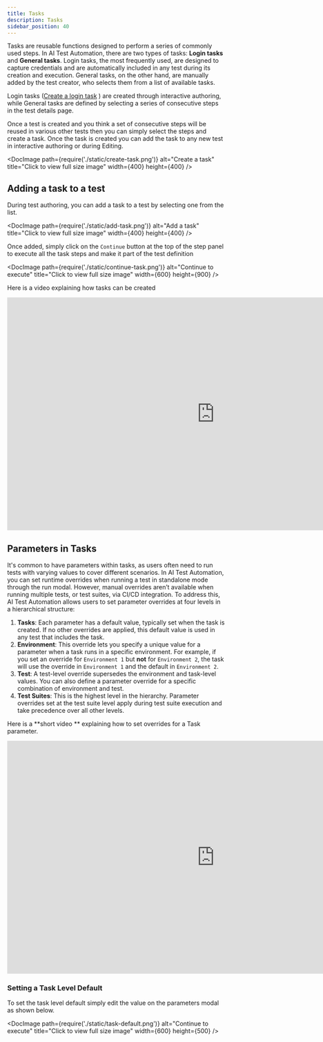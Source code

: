```yaml
---
title: Tasks
description: Tasks
sidebar_position: 40
---
```

Tasks are reusable functions designed to perform a series of commonly used steps. In AI Test Automation, there are two types of tasks: **Login tasks** and **General tasks**. Login tasks, the most frequently used, are designed to capture credentials and are automatically included in any test during its creation and execution. General tasks, on the other hand, are manually added by the test creator, who selects them from a list of available tasks.

Login tasks ([Create a login task](<./../../get-started/quickstart.md#create-a-login-task>) ) are created through interactive authoring, while General tasks are defined by selecting a series of consecutive steps in the test details page.&#x20;

Once a test is created and you think a set of consecutive steps will be reused in various other tests then you can simply select the steps and create a task. Once the task is created you can add the task to any new test in interactive authoring or during Editing.&#x20;


<DocImage
  path={require('./static/create-task.png')}
  alt="Create a task"
  title="Click to view full size image"
  width={400}
  height={400}
/>

## Adding a task to a test&#x20;

During test authoring, you can add a task to a test by selecting one from the list.&#x20;


<DocImage
  path={require('./static/add-task.png')}
  alt="Add a task"
  title="Click to view full size image"
  width={400}
  height={400}
/>


Once added, simply click on the `Continue` button at the top of the step panel to execute all the task steps and make it part of the test definition&#x20;



<DocImage
  path={require('./static/continue-task.png')}
  alt="Continue to execute"
  title="Click to view full size image"
  width={600}
  height={900}
/>

Here is a video explaining how tasks can be created

<iframe src="https://www.loom.com/embed/ed40cb4ed4854df79ddf44964fe5fd4e?sid=ce56db9e-9693-4806-92b6-93face064f3c" width="960" height="540" frameborder="0" allowfullscreen></iframe>


## Parameters in Tasks

It's common to have parameters within tasks, as users often need to run tests with varying values to cover different scenarios. In AI Test Automation, you can set runtime overrides when running a test in standalone mode through the run modal. However, manual overrides aren’t available when running multiple tests, or test suites, via CI/CD integration. To address this, AI Test Automation allows users to set parameter overrides at four levels in a hierarchical structure:

1. **Tasks**: Each parameter has a default value, typically set when the task is created. If no other overrides are applied, this default value is used in any test that includes the task.
2. **Environment**: This override lets you specify a unique value for a parameter when a task runs in a specific environment. For example, if you set an override for `Environment 1` but **not** for `Environment 2`, the task will use the override in `Environment 1` and the default in `Environment 2`.
3. **Test**: A test-level override supersedes the environment and task-level values. You can also define a parameter override for a specific combination of environment and test.
4. **Test Suites**: This is the highest level in the hierarchy. Parameter overrides set at the test suite level apply during test suite execution and take precedence over all other levels.

Here is a **short video ** explaining how to set overrides for a Task parameter.&#x20;

<iframe src="https://www.loom.com/embed/e9a34c116e254ad7b93f49f1744195d2?sid=5716f09d-cd35-4452-95ab-47671630f954" width="960" height="540" frameborder="0" allowfullscreen></iframe>


### Setting a Task Level Default

To set the task level default simply edit the value on the parameters modal as shown below.&#x20;



<DocImage
  path={require('./static/task-default.png')}
  alt="Continue to execute"
  title="Click to view full size image"
  width={600}
  height={500}
/>

